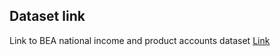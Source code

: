 ## Dataset link 

 Link to BEA national income and product accounts dataset [Link](https://apps.bea.gov/iTable/iTable.cfm?reqid=19&step=2#reqid=19&step=2&isuri=1&1921=survey)

